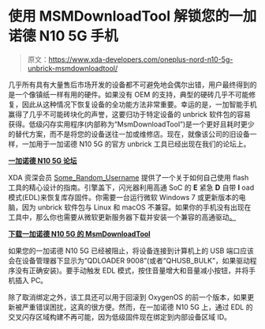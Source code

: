 # 使用 MSMDownloadTool 解锁您的一加诺德 N10 5G 手机

> 原文：<https://www.xda-developers.com/oneplus-nord-n10-5g-unbrick-msmdownloadtool/>

几乎所有具有大量售后市场开发的设备都不可避免地会偶尔出错，用户最终得到的是一个像镇纸一样有用的硬件。如果没有 OEM 的支持，典型的硬砖几乎不可能修复，因此从这种情况下恢复设备的全功能方法非常重要。幸运的是，一加智能手机赢得了几乎不可能砖块化的声誉，这要归功于特定设备的 unbrick 软件包的容易获得。低级闪存实用程序(内部称为“MsmDownloadTool”)是一个更好且耗时更少的替代方案，而不是将您的设备送往一加或维修店。现在，就像该公司的旧设备一样，一加用于一加诺德 N10 5G 的官方 unbrick 工具已经出现在我们的论坛上。

**[一加诺德 N10 5G 论坛](https://forum.xda-developers.com/c/oneplus-nord-n10-5g.11803/)**

XDA 资深会员 [Some_Random_Username](https://forum.xda-developers.com/m/some_random_username.8234677/) 提供了一个关于如何自己使用 flash 工具的精心设计的指南。引擎盖下，闪光器利用高通 SoC 的 **E** 紧急 **D** 自带 **l** oad 模式(EDL)来恢复库存固件。你需要一台运行微软 Windows 7 或更新版本的电脑，因为 unbrick 软件包与 Linux 和 macOS 不兼容。如果你的手机没有出现在工具中，那么你也需要从微软更新服务器下载并安装一个兼容的高通驱动[。](http://download.windowsupdate.com/c/msdownload/update/driver/drvs/2017/03/fe241eb3-d71f-4f86-9143-c6935c203e12_fba473728483260906ba044af3c063e309e6259d.cab)

**[下载一加诺德 N10 5G 的 MsmDownloadTool](https://forum.xda-developers.com/t/opn105g-oos-86aa-89ba-unbrick-tool-to-restore-your-device-to-oxygenos.4204445/)**

如果您的一加诺德 N10 5G 已经被阻止，将设备连接到计算机上的 USB 端口应该会在设备管理器下显示为“QDLOADER 9008”(或者“QHUSB_BULK”，如果驱动程序没有正确安装)。要手动触发 EDL 模式，按住音量增大和音量减小按钮，并将手机插入 PC。

除了取消绑定之外，该工具还可以用于回滚到 OxygenOS 的前一个版本，如果更新被严重错误困扰，这真的很方便。然而，在一加诺德 N10 5G 上，通过 EDL 的交叉闪存区域构建不再可能，因为低级固件现在绑定到内部设备区域 ID。